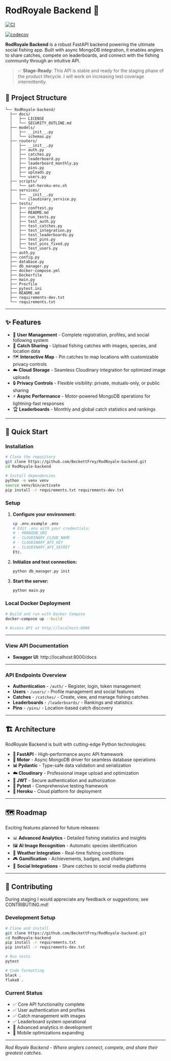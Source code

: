 # RodRoyale Backend 🎣
[![CI](https://github.com/BeckettFrey/RodRoyale-backend/actions/workflows/test.yml/badge.svg)](https://github.com/BeckettFrey/RodRoyale-backend/actions/workflows/test.yml)

[![codecov](https://codecov.io/gh/BeckettFrey/RodRoyale-backend/branch/main/graph/badge.svg)](https://codecov.io/gh/BeckettFrey/RodRoyale-backend)

**RodRoyale Backend** is a robust FastAPI backend powering the ultimate social fishing app. Built with async MongoDB integration, it enables anglers to share catches, compete on leaderboards, and connect with the fishing community through an intuitive API.

> ✅ **Stage-Ready**: This API is stable and ready for the staging phase of the product lifecycle. I will work on increasing test coverage intermittently.

## 📂 Project Structure

```text
└── RodRoyale-backend/
  ├── docs/
  │   ├── LICENSE
  │   └── SECURITY_OUTLINE.md
  ├── models/
  │   ├── __init__.py
  │   └── schemas.py
  ├── routers/
  │   ├── __init__.py
  │   ├── auth.py
  │   ├── catches.py
  │   ├── leaderboard.py
  │   ├── leaderboard_monthly.py
  │   ├── pins.py
  │   ├── uploads.py
  │   └── users.py
  ├── scripts/
  │   └── set-heroku-env.sh
  ├── services/
  │   ├── __init__.py
  │   └── cloudinary_service.py
  ├── tests/
  │   ├── conftest.py
  │   ├── README.md
  │   ├── run_tests.py
  │   ├── test_auth.py
  │   ├── test_catches.py
  │   ├── test_integration.py
  │   ├── test_leaderboards.py
  │   ├── test_pins.py
  │   ├── test_pins_fixed.py
  │   └── test_users.py
  ├── auth.py
  ├── config.py
  ├── database.py
  ├── db_manager.py
  ├── docker-compose.yml
  ├── Dockerfile
  ├── main.py
  ├── Procfile
  ├── pytest.ini
  ├── README.md
  ├── requirements-dev.txt
  └── requirements.txt
```

---

## ✨ Features

- 👤 **User Management** - Complete registration, profiles, and social following system
- 🎣 **Catch Sharing** - Upload fishing catches with images, species, and location data
- 🗺️ **Interactive Map** - Pin catches to map locations with customizable privacy controls
- ☁️ **Cloud Storage** - Seamless Cloudinary integration for optimized image uploads
- 🔒 **Privacy Controls** - Flexible visibility: private, mutuals-only, or public sharing
- ⚡ **Async Performance** - Motor-powered MongoDB operations for lightning-fast responses
- 🏆 **Leaderboards** - Monthly and global catch statistics and rankings

---

## 🚀 Quick Start

### Installation

```bash
# Clone the repository
git clone https://github.com/BeckettFrey/RodRoyale-backend.git
cd RodRoyale-backend

# Install dependencies
python -m venv venv
source venv/bin/activate
pip install -r requirements.txt requirements-dev.txt
```

### Setup

1. **Configure your environment:**
   ```bash
   cp .env.example .env
   # Edit .env with your credentials:
   # - MONGODB_URI
   # - CLOUDINARY_CLOUD_NAME
   # - CLOUDINARY_API_KEY
   # - CLOUDINARY_API_SECRET
   Etc.
   ```
   
2. **Initialize and test connection:**
   ```bash
   python db_manager.py init
   ```

3. **Start the server:**
   ```bash
   python main.py
   ```

### Local Docker Deployment

```bash
# Build and run with Docker Compose
docker-compose up --build

# Access API at http://localhost:8000
```

---

### View API Documentation
- **Swagger UI**: http://localhost:8000/docs

---

### API Endpoints Overview
- **Authentication** - `/auth/` - Register, login, token management
- **Users** - `/users/` - Profile management and social features
- **Catches** - `/catches/` - Create, view, and manage fishing catches
- **Leaderboards** - `/leaderboards/` - Rankings and statistics
- **Pins** - `/pins/` - Location-based catch discovery

---

## 🏗️ Architecture

RodRoyale Backend is built with cutting-edge Python technologies:

- **🚀 FastAPI** - High-performance async API framework
- **🍃 Motor** - Async MongoDB driver for seamless database operations
- **📊 Pydantic** - Type-safe data validation and serialization
- **☁️ Cloudinary** - Professional image upload and optimization
- **🔐 JWT** - Secure authentication and authorization
- **🧪 Pytest** - Comprehensive testing framework
- **🧪 Heroku** - Cloud platform for deployment

---

## 🗺️ Roadmap

Exciting features planned for future releases:

- 📊 **Advanced Analytics** - Detailed fishing statistics and insights
- 🖼️ **AI Image Recognition** - Automatic species identification
- 🌊 **Weather Integration** - Real-time fishing conditions
- 🎮 **Gamification** - Achievements, badges, and challenges
- 🔗 **Social Integrations** - Share catches to social media platforms

---

## 🤝 Contributing

During staging I would appreciate any feedback or suggestions; see CONTRIBUTING.md!

### Development Setup
```bash
# Clone and install
git clone https://github.com/BeckettFrey/RodRoyale-backend.git
cd RodRoyale-backend
pip install -r requirements.txt
pip install -r requirements-dev.txt

# Run tests
pytest

# Code formatting
black .
flake8 .
```

### Current Status
- ✅ Core API functionality complete
- ✅ User authentication and profiles
- ✅ Catch management with images
- ✅ Leaderboard system operational
- 🚧 Advanced analytics in development
- 🚧 Mobile optimizations expanding

---

*Rod Royale Backend - Where anglers connect, compete, and share their greatest catches.*
